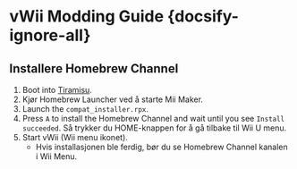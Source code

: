 # vWii Modding Guide {docsify-ignore-all}

## Installere Homebrew Channel

1. Boot into [Tiramisu](browser-exploit).
2. Kjør Homebrew Launcher ved å starte Mii Maker.
3. Launch the `compat_installer.rpx`.
4. Press `A` to install the Homebrew Channel and wait until you see `Install succeeded`. Så trykker du HOME-knappen for å gå tilbake til Wii U menu.
5. Start vWii (Wii menu ikonet).
   - Hvis installasjonen ble ferdig, bør du se Homebrew Channel kanalen i Wii Menu.
